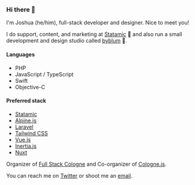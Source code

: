### Hi there 👋

I'm Joshua (he/him), full-stack developer and designer. Nice to meet you!

I do support, content, and marketing at [Statamic](https://statamic.com) 💜 and also run a small development and design studio called [byblum](https://byblum.com) 🧡.

#### Languages 
- PHP
- JavaScript / TypeScript
- Swift
- Objective-C

#### Preferred stack
- [Statamic](https://statamic.com)
- [Alpine.js](https://alpinejs.dev)
- [Laravel](https://laravel.com)
- [Tailwind CSS](https://tailwindcss.com)
- [Vue.js](https://vuejs.org)
- [Inertia.js](https://inertiajs.com)
- [Nuxt](https://nuxtjs.org)

Organizer of [Full Stack Cologne](https://fullstack.cologne) and Co-organizer of [Cologne.js](https://www.meetup.com/cologne-js/).

You can reach me on [Twitter](https://twitter.com/_joshuablum) or shoot me an [email](mailto:github@joshuablum.de).

